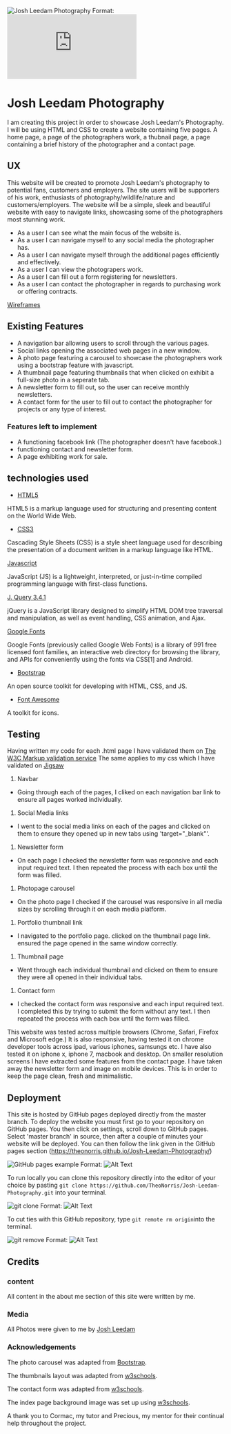 ![Josh Leedam Photography](/assets/readme-documents/josh-leedam.png)
Format: ![Alt Text](https://theonorris.github.io/Josh-Leedam-Photography/index.html)

# Josh Leedam Photography

I am creating this project in order to showcase Josh Leedam's Photography. I will be using HTML and CSS to create a website 
containing five pages. A home page, a page of the photographers work, a thubnail page, a page containing a brief history of the photographer
and a contact page.

 ## UX

 This website will be created to promote Josh Leedam's photography to potential fans, customers and employers.
 The site users will be supporters of his work, enthusiasts of photography/wildlife/nature and customers/employers.
 The website will be a simple, sleek and beautiful website with easy to navigate links, showcasing some of the photographers 
 most stunning work.

 * As a user I can see what the main focus of the website is.
 * As a user I can navigate myself to any social media the photographer has.
 * As a user I can navigate myself through the additional pages efficiently and effectively.
 * As a user I can view the photograpers work.
 * As a user I can fill out a form registering for newsletters.
 * As a user I can contact the photographer in regards to purchasing work or offering contracts.

[Wireframes](assets/readme-documents/milestone-project-one-wireframes.pdf)

## Existing Features

 * A navigation bar allowing users to scroll through the various pages.
 * Social links opening the associated web pages in a new window.
 * A photo page featuring a carousel to showcase the photographers work using a bootstrap feature with javascript.
 * A thumbnail page featuring thumbnails that when clicked on exhibit a full-size photo in a seperate tab.
 * A newsletter form to fill out, so the user can receive monthly newsletters.
 * A contact form for the user to fill out to contact the photographer for projects or any type of interest.

 ### Features left to implement

 * A functioning facebook link (The photographer doesn't have facebook.)
 * functioning contact and newsletter form.
 * A page exhibiting work for sale.
 
## technologies used

* [HTML5](https://en.wikipedia.org/wiki/HTML5)

HTML5 is a markup language used for structuring and presenting content on the World Wide Web.

* [CSS3](https://en.wikipedia.org/wiki/Cascading_Style_Sheets)

Cascading Style Sheets (CSS) is a style sheet language used for describing the presentation of a document written in a markup language like HTML.

[Javascript](https://en.wikipedia.org/wiki/JavaScript)

JavaScript (JS) is a lightweight, interpreted, or just-in-time compiled programming language with first-class functions.

[J. Query 3.4.1](https://jquery.com/download/)

jQuery is a JavaScript library designed to simplify HTML DOM tree traversal and manipulation, as well as event handling, CSS animation, and Ajax.

[Google Fonts](https://fonts.google.com/)

Google Fonts (previously called Google Web Fonts) is a library of 991 free licensed font families, an interactive web directory for browsing the library, 
and APIs for conveniently using the fonts via CSS[1] and Android.

* [Bootstrap](https://getbootstrap.com/)

An open source toolkit for developing with HTML, CSS, and JS.

* [Font Awesome](https://fontawesome.com/)

A toolkit for icons.

## Testing

Having written my code for each .html page I have validated them on [The W3C Markup validation service](https://validator.w3.org/)
The same applies to my css which I have validated on [Jigsaw](https://jigsaw.w3.org/css-validator/)

1. Navbar
* Going through each of the pages, I cliked on each navigation bar link to ensure all pages worked individually.

1. Social Media links
* I went to the social media links on each of the pages and clicked on them to ensure they opened up in new tabs using 'target="_blank"'.

1. Newsletter form
* On each page  I checked the newsletter form was responsive and each input required text. I then repeated the process with each box until the form was filled.

1. Photopage carousel
* On the photo page I checked if the carousel was responsive in all media sizes by scrolling through it on each media platform.

1. Portfolio thumbnail link
* I navigated to the portfolio page. clicked on the thumbnail page link. ensured the page opened in the same window correctly.

1. Thumbnail page
* Went through each individual thumbnail and clicked on them to ensure they were all opened in their individual tabs.

1. Contact form
* I checked the contact form was responsive and each input required text. I completed this by trying to submit the form without any text. I then repeated the process with each box until the form was filled.

This website was tested across multiple browsers (Chrome, Safari, Firefox and Microsoft edge.) It is also responsive, having
tested it on chrome developer tools across ipad, various iphones, samsungs etc. I have also tested it on iphone x, iphone 7, macbook
and desktop.
On smaller resolution screens I have extracted some features from the contact page. I have taken away the newsletter form and image on mobile devices.
This is in order to keep the page clean, fresh and minimalistic.

## Deployment

This site is hosted by GitHub pages deployed directly from the master branch. To deploy the website you must first go to your repository on 
GitHub pages. You then click on settings, scroll down to GitHub pages. Select 'master branch' in source, then after a couple of minutes your website
will be deployed. You can then follow the link given in the GitHub pages section (https://theonorris.github.io/Josh-Leedam-Photography/)

![GitHub pages example](/assets/readme-documents/github-pages-screenshot.png)
Format: ![Alt Text](url)

To run locally you can clone this repository directly into the editor of your choice by pasting `git clone https://github.com/TheoNorris/Josh-Leedam-Photography.git` into your terminal.

![git clone](/assets/readme-documents/git-clone.png)
Format: ![Alt Text](url)

To cut ties with this GitHub repository, type `git remote rm origin`into the terminal.

![git remove](/assets/readme-documents/git-remove.png)
Format: ![Alt Text](url)

## Credits

### content

All content in the about me section of this site were written by me.

### Media 

All Photos were given to me by [Josh Leedam](https://www.instagram.com/josh_leedam_photos/)

### Acknowledgements

The photo carousel was adapted from [Bootstrap](https://getbootstrap.com/docs/4.0/components/carousel/).

The thumbnails layout was adapted from [w3schools](https://www.w3schools.com/howto/howto_css_thumbnail.asp).

The contact form was adapted from [w3schools](https://www.w3schools.com/howto/howto_css_responsive_form.asp).

The index page background image was set up using [w3schools](https://css-tricks.com/perfect-full-page-background-image/).

A thank you to Cormac, my tutor and Precious, my mentor for their continual help throughout the project.





